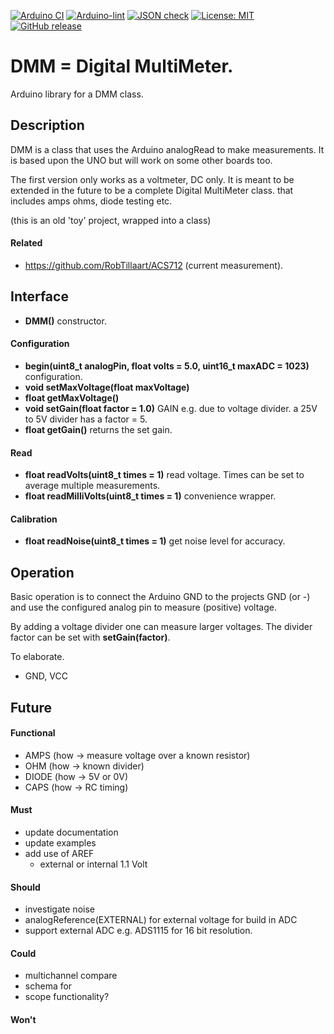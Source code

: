 
[![Arduino CI](https://github.com/RobTillaart/DMM/workflows/Arduino%20CI/badge.svg)](https://github.com/marketplace/actions/arduino_ci)
[![Arduino-lint](https://github.com/RobTillaart/DMM/actions/workflows/arduino-lint.yml/badge.svg)](https://github.com/RobTillaart/DMM/actions/workflows/arduino-lint.yml)
[![JSON check](https://github.com/RobTillaart/DMM/actions/workflows/jsoncheck.yml/badge.svg)](https://github.com/RobTillaart/DMM/actions/workflows/jsoncheck.yml)
[![License: MIT](https://img.shields.io/badge/license-MIT-green.svg)](https://github.com/RobTillaart/DMM/blob/master/LICENSE)
[![GitHub release](https://img.shields.io/github/release/RobTillaart/DMM.svg?maxAge=3600)](https://github.com/RobTillaart/DMM/releases)


# DMM = Digital MultiMeter.

Arduino library for a DMM class.


## Description

DMM is a class that uses the Arduino analogRead to make measurements.
It is based upon the UNO but will work on some other boards too.

The first version only works as a voltmeter, DC only.
It is meant to be extended in the future to be a complete Digital MultiMeter class.
that includes amps ohms, diode testing etc.

(this is an old 'toy' project, wrapped into a class)


#### Related 

- https://github.com/RobTillaart/ACS712 (current measurement).


## Interface

- **DMM()** constructor.

#### Configuration
- **begin(uint8_t analogPin, float volts = 5.0, uint16_t maxADC = 1023)** configuration. 
- **void  setMaxVoltage(float maxVoltage)**
- **float getMaxVoltage()**
- **void  setGain(float factor = 1.0)** GAIN e.g. due to voltage divider.
a 25V to 5V divider has a factor = 5.
- **float getGain()** returns the set gain.

#### Read
- **float readVolts(uint8_t times = 1)** read voltage. 
Times can be set to average multiple measurements.
- **float readMilliVolts(uint8_t times = 1)** convenience wrapper.

#### Calibration
- **float readNoise(uint8_t times = 1)** get noise level for accuracy.

## Operation

Basic operation is to connect the Arduino GND to the projects GND (or -)
and use the configured analog pin to measure (positive) voltage.

By adding a voltage divider one can measure larger voltages.
The divider factor can be set with **setGain(factor)**.

To elaborate.
- GND, VCC


## Future

#### Functional
- AMPS  (how -> measure voltage over a known resistor)
- OHM   (how -> known divider)
- DIODE (how -> 5V or 0V)
- CAPS  (how -> RC timing)


#### Must
- update documentation
- update examples
- add use of AREF 
  - external or internal 1.1 Volt


#### Should
- investigate noise
- analogReference(EXTERNAL) for external voltage for build in ADC
- support external ADC e.g. ADS1115 for 16 bit resolution.



#### Could
- multichannel compare
- schema for 
- scope functionality?


#### Won't


